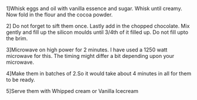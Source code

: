  1]Whisk eggs and oil with vanilla essence and sugar. Whisk until creamy. Now fold in the flour and the cocoa powder.
 
 2] Do not forget to sift them once. Lastly add in the chopped chocolate. Mix gently and fill up the silicon moulds until 3/4th of it filled up. Do not fill upto the brim. 
 
 3]Microwave on high power for 2 minutes. I have used a 1250 watt microwave for this. The timing might differ a bit depending upon your microwave. 
 
 4]Make them in batches of 2.So it would take about 4 minutes in all for them to be ready.

 5]Serve them with Whipped cream or Vanilla Icecream 